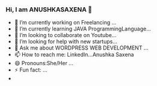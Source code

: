 ### Hi, I am ANUSHKASAXENA 👋



- 🔭 I’m currently working on Freelancing ...
- 🌱 I’m currently learning JAVA ProgrammingLanguage...
- 👯 I’m looking to collaborate on Youtube...
- 🤔 I’m looking for help with new startups...
- 💬 Ask me about WORDPRESS WEB DEVELOPMENT ...
- 📫 How to reach me: LinkedIn...Anushka Saxena 
- 😄 Pronouns:She/Her ...
- ⚡ Fun fact: ...
-
